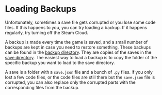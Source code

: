# Loading Backups
Unfortunately, sometimes a save file gets corrupted or you lose some code files. If this happens to you, you can try loading a backup. If it happens regularly, try turning off the Steam Cloud.

A backup is made every time the game is saved, and a small number of backups are kept in case you need to restore something.
These backups can be found in the [backup directory](persistent_data_path/Backup). They are copies of the saves in the [save directory](persistent_data_path/Saves).
The easiest way to load a backup is to copy the folder of the specific backup you want to load to the save directory.

A save is a folder with a `save.json` file and a bunch of `.py` files.
If you only lost a few code files, or the code files are still there but the `save.json` file is corrupted, you can also replace only the corrupted parts with the corresponding files from the backup.